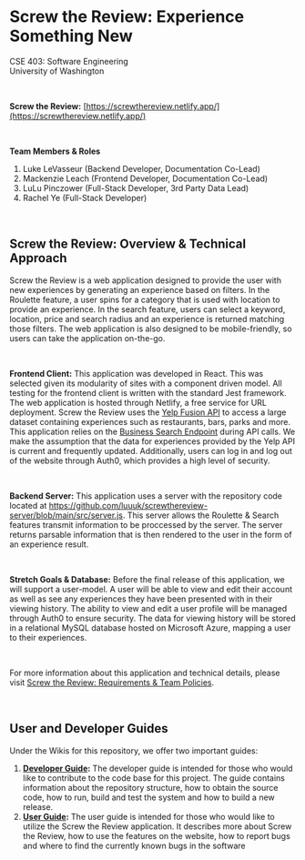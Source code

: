 # Screw the Review: Experience Something New
CSE 403: Software Engineering  
University of Washington  

&nbsp;  

**Screw the Review:** [https://screwthereview.netlify.app/](https://screwthereview.netlify.app/)

&nbsp; 

**Team Members & Roles**
1. Luke LeVasseur (Backend Developer, Documentation Co-Lead)
2. Mackenzie Leach (Frontend Developer, Documentation Co-Lead)
4. LuLu Pinczower (Full-Stack Developer, 3rd Party Data Lead)
5. Rachel Ye (Full-Stack Developer) 

&nbsp;  

## Screw the Review: Overview & Technical Approach
Screw the Review is a web application designed to provide the user with new experiences by generating an experience based on filters. In the Roulette feature, a user spins for a category that is used with location to provide an experience. In the search feature, users can select a keyword, location, price and search radius and an experience is returned matching those filters. The web application is also designed to be mobile-friendly, so users can take the application on-the-go.

&nbsp;  

**Frontend Client:** This application was developed in React. This was selected given its modularity of sites with a component driven model. All testing for the frontend client is written with the standard Jest framework. The web application is hosted through Netlify, a free service for URL deployment. Screw the Review uses the [Yelp Fusion API](https://www.yelp.com/fusion) to access a large dataset containing experiences such as restaurants, bars, parks and more. This application relies on the [Business Search Endpoint](https://www.yelp.com/developers/documentation/v3/business_search) during API calls. We make the assumption that the data for experiences provided by the Yelp API is current and frequently updated. Additionally, users can log in and log out of the website through Auth0, which provides a high level of security. 

&nbsp;  

**Backend Server:** This application uses a server with the repository code located at <https://github.com/luuuk/screwthereview-server/blob/main/src/server.js>. This server allows the Roulette & Search features transmit information to be proccessed by the server. The server returns parsable information that is then rendered to the user in the form of an experience result. 

&nbsp;  

**Stretch Goals & Database:** Before the final release of this application, we will support a user-model. A user will be able to view and edit their account as well as see any experiences they have been presented with in their viewing history. The ability to view and edit a user profile will be managed through Auth0 to ensure security. The data for viewing history will be stored in a relational MySQL database hosted on Microsoft Azure, mapping a user to their experiences. 

&nbsp;  

For more information about this application and technical details, please visit [Screw the Review: Requirements & Team Policies](https://docs.google.com/document/d/1AdpmiG6Gi3a_kvq9dlz2P9KB4OZ5nPvZS9F1-CJdxzk/edit?usp=sharing). 

&nbsp;


## User and Developer Guides
Under the Wikis for this repository, we offer two important guides:
1. **[Developer Guide](https://github.com/mackenzieleach/screwthereview/wiki/Screw-the-Review:-Developer-Guide-(Client)):** The developer guide is intended for those who would like to contribute to the code base for this project. The guide contains information about the repository structure, how to obtain the source code, how to run, build and test the system and how to build a new release. 
2. **[User Guide](https://github.com/mackenzieleach/screwthereview/wiki/Screw-the-Review:-User-Guide):** The user guide is intended for those who would like to utilize the Screw the Review application. It describes more about Screw the Review, how to use the features on the website, how to report bugs and where to find the currently known bugs in the software

&nbsp; 

